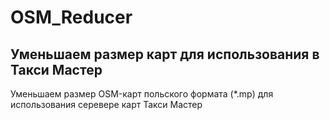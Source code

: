 # OSM_Reducer
## Уменьшаем размер карт для использования в Такси Мастер

Уменьшаем размер OSM-карт польского формата (*.mp) для использования серевере карт Такси Мастер
